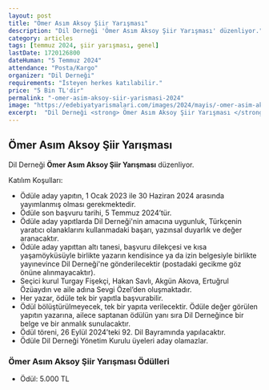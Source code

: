 ```yaml
---
layout: post
title: "Ömer Asım Aksoy Şiir Yarışması"
description: "Dil Derneği 'Ömer Asım Aksoy Şiir Yarışması' düzenliyor."
category: articles
tags: [temmuz 2024, şiir yarışması, genel]
lastDate: 1720126800
dateHuman: "5 Temmuz 2024"
attendance: "Posta/Kargo"
organizer: "Dil Derneği"
requirements: "İsteyen herkes katılabilir."
price: "5 Bin TL'dir"
permalink: "-omer-asim-aksoy-siir-yarismasi-2024"
image: "https://edebiyatyarismalari.com/images/2024/mayis/-omer-asim-aksoy-siir-yarismasi-2024.jpg"
excerpt:  "Dil Derneği <strong> Ömer Asım Aksoy Şiir Yarışması </strong> düzenliyor."
---
```


## Ömer Asım Aksoy Şiir Yarışması
Dil Derneği **Ömer Asım Aksoy Şiir Yarışması** düzenliyor.  

Katılım Koşulları:
- Ödüle aday yapıtın, 1 Ocak 2023 ile 30 Haziran 2024 arasında yayımlanmış olması gerekmektedir.
- Ödüle son başvuru tarihi, 5 Temmuz 2024’tür.
- Ödüle aday yapıtlarda Dil Derneği'nin amacına uygunluk, Türkçenin yaratıcı olanaklarını kullanmadaki başarı, yazınsal duyarlık ve değer aranacaktır.
- Ödüle aday yapıttan altı tanesi, başvuru dilekçesi ve kısa yaşamöyküsüyle birlikte yazarın kendisince ya da izin belgesiyle birlikte yayınevince Dil Derneği'ne gönderilecektir (postadaki gecikme göz önüne alınmayacaktır).
- Seçici kurul Turgay Fişekçi, Hakan Savlı, Akgün Akova, Ertuğrul Özüaydın ve aile adına Sevgi Özel’den oluşmaktadır.
- Her yazar, ödüle tek bir yapıtla başvurabilir.
- Ödül bölüştürülmeyecek, tek bir yapıta verilecektir. Ödüle değer görülen yapıtın yazarına, ailece saptanan ödülün yanı sıra Dil Derneğince bir belge ve bir anmalık sunulacaktır.
- Ödül töreni, 26 Eylül 2024’teki 92. Dil Bayramında yapılacaktır.
- Ödüle Dil Derneği Yönetim Kurulu üyeleri aday olamazlar.


### Ömer Asım Aksoy Şiir Yarışması Ödülleri
- Ödül: 5.000 TL